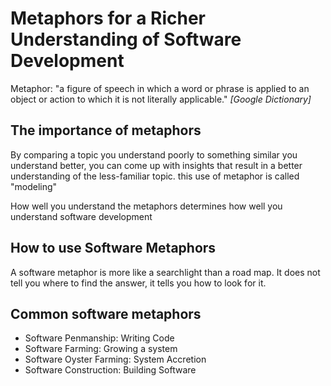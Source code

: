 # Metaphors for a Richer Understanding of Software Development

Metaphor: "a figure of speech in which a word or phrase is applied to an object or action to which it is not literally applicable." *[Google Dictionary]*

## The importance of metaphors

By comparing a topic you understand poorly to something similar you understand better, you can come up with insights that result in a better understanding of the less-familiar topic. this use of metaphor is called "modeling"

How well you understand the metaphors determines how well you understand software development

## How to use Software Metaphors

A software metaphor is more like a searchlight than a road map. It does not tell you where to find the answer, it tells you how to look for it.

## Common software metaphors

* Software Penmanship: Writing Code
* Software Farming: Growing a system
* Software Oyster Farming: System Accretion
* Software Construction: Building Software